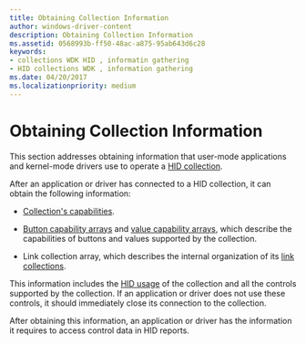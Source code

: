 ```yaml
---
title: Obtaining Collection Information
author: windows-driver-content
description: Obtaining Collection Information
ms.assetid: 0568993b-ff50-48ac-a875-95ab643d6c28
keywords:
- collections WDK HID , informatin gathering
- HID collections WDK , information gathering
ms.date: 04/20/2017
ms.localizationpriority: medium
---
```


# Obtaining Collection Information





This section addresses obtaining information that user-mode applications and kernel-mode drivers use to operate a [HID collection](hid-collections.md).

After an application or driver has connected to a HID collection, it can obtain the following information:

-   [Collection's capabilities](collection-capability.md).

-   [Button capability arrays](button-capability-arrays.md) and [value capability arrays](value-capability-arrays.md), which describe the capabilities of buttons and values supported by the collection.

-   Link collection array, which describes the internal organization of its [link collections](link-collections.md).

This information includes the [HID usage](hid-usages.md) of the collection and all the controls supported by the collection. If an application or driver does not use these controls, it should immediately close its connection to the collection.

After obtaining this information, an application or driver has the information it requires to access control data in HID reports.

 

 




